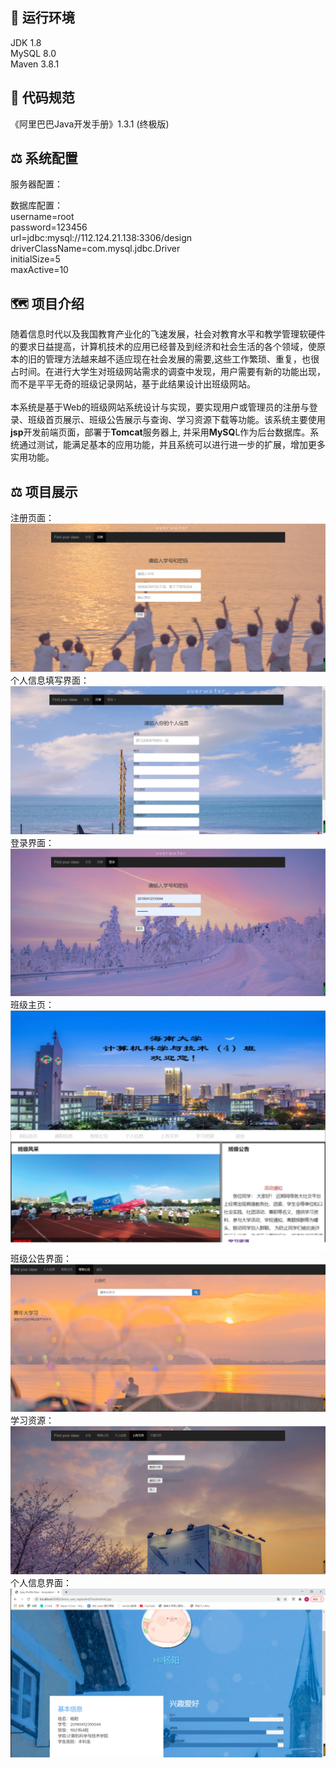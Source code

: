 ## :carousel_horse: 运行环境
JDK 1.8 </br>
MySQL 8.0 </br>
Maven 3.8.1 </br>
## :eagle: 代码规范
《阿里巴巴Java开发手册》1.3.1 (终极版)
## :balance_scale: 系统配置
服务器配置：</br>


数据库配置：</br>
username=root</br>
password=123456</br>
url=jdbc:mysql://112.124.21.138:3306/design</br>
driverClassName=com.mysql.jdbc.Driver</br>
initialSize=5</br>
maxActive=10</br>

## :world_map: 项目介绍 
随着信息时代以及我国教育产业化的飞速发展，社会对教育水平和教学管理软硬件的要求日益提高，计算机技术的应用已经普及到经济和社会生活的各个领域，使原本的旧的管理方法越来越不适应现在社会发展的需要,这些工作繁琐、重复，也很占时间。在进行大学生对班级网站需求的调查中发现，用户需要有新的功能出现，而不是平平无奇的班级记录网站，基于此结果设计出班级网站。</br></br>
本系统是基于Web的班级网站系统设计与实现，要实现用户或管理员的注册与登录、班级首页展示、班级公告展示与查询、学习资源下载等功能。该系统主要使用**jsp**开发前端页面，部署于**Tomcat**服务器上, 并采用**MySQ**L作为后台数据库。系统通过测试，能满足基本的应用功能，并且系统可以进行进一步的扩展，增加更多实用功能。
## :balance_scale: 项目展示  
注册页面：</br>
![image](https://github.com/wzy6432/ClassWebsite/blob/main/project-show/注册页面.png)</br>
个人信息填写界面：</br>
![image](https://github.com/wzy6432/ClassWebsite/blob/main/project-show/个人信息填写页面.png)</br>
登录界面：</br>
![image](https://github.com/wzy6432/ClassWebsite/blob/main/project-show/登录页面.png)</br>
班级主页：</br>
![image](https://github.com/wzy6432/ClassWebsite/blob/main/project-show/班级主页面.png)</br>
班级公告界面：</br>
![image](https://github.com/wzy6432/ClassWebsite/blob/main/project-show/班级公告页面.png)</br>
学习资源：</br>
![image](https://github.com/wzy6432/ClassWebsite/blob/main/project-show/学习资源上传和下载界面.png)</br>
个人信息界面：</br>
![image](https://github.com/wzy6432/ClassWebsite/blob/main/project-show/个人信息界面.png)</br>
